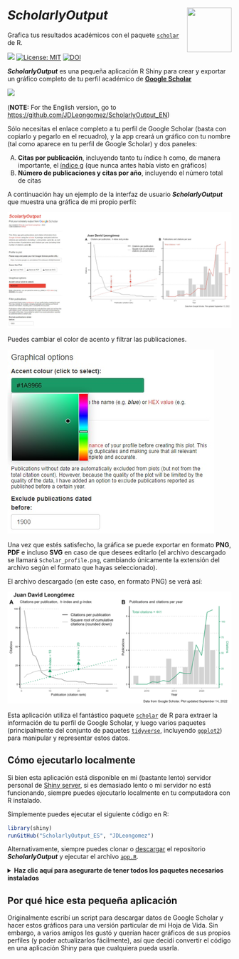 # ***ScholarlyOutput*** <img src="https://upload.wikimedia.org/wikipedia/commons/c/c7/Google_Scholar_logo.svg" align="right" width=100 height=100 alt=""/>
Grafica tus resultados académicos con el paquete [<code>scholar</code>](https://cran.r-project.org/web/packages/scholar/vignettes/scholar.html) de R. 

<!-- badges: start -->
![](https://img.shields.io/github/last-commit/JDLeongomez/ScholarlyOutput)
[![License: MIT](https://img.shields.io/badge/License-GPL--3.0-yellow.svg)](https://github.com/JDLeongomez/ScholarlyOutput/blob/main/LICENSE)
[![DOI](https://zenodo.org/badge/536271372.svg)](https://zenodo.org/badge/latestdoi/536271372)
<!-- badges: end -->

**_ScholarlyOutput_** es una pequeña aplicación R Shiny para crear y exportar un gráfico completo de tu perfil académico de [**Google Scholar**](https://scholar.google.com/)

[![](https://img.shields.io/badge/Abrir%20la%20app-8A2BE2)](https://shiny.jdl-svr.lat/ScholarlyOutput_ES)

(**NOTE:** For the English version, go to https://github.com/JDLeongomez/ScholarlyOutput_EN)

Sólo necesitas el enlace completo a tu perfil de Google Scholar (basta con copiarlo y pegarlo en el recuadro), y la app creará un gráfico con tu nombre (tal como aparece en tu perfil de Google Scholar) y dos paneles:

<ol type="A">
  <li><b>Citas por publicación</b>, incluyendo tanto tu índice h como, de manera importante, el <a href="https://es.wikipedia.org/wiki/G-index">índice g</a> (que nunca antes había visto en gráficos)</li>
  <li><b>Número de publicaciones y citas por año</b>, incluyendo el número total de citas</li>
</ol>

A continuación hay un ejemplo de la interfaz de usuario **_ScholarlyOutput_** que muestra una gráfica de mi propio perfil:

![Interfaz de usuario de ScholarlyOutput](img/ScholarlyOutput.jpg)

Puedes cambiar el color de acento y filtrar las publicaciones.

![Selector de color](img/colour_picker.jpg)

Una vez que estés satisfecho, la gráfica se puede exportar en formato **PNG**, **PDF** e incluso **SVG** en caso de que desees editarlo (el archivo descargado se llamará `Scholar_profile.png`, cambiando únicamente la extensión del archivo según el formato que hayas seleccionado).

El archivo descargado (en este caso, en formato PNG) se verá así:

![Ejemplo de gráfica de ScholarlyOutput](img/Scholar_profile.png)

Esta aplicación utiliza el fantástico paquete [<code>scholar</code>](https://cran.r-project.org/web/packages/scholar/vignettes/scholar.html) de R para extraer la información de tu perfil de Google Scholar, y luego varios paquetes (principalmente del conjunto de paquetes [<code>tidyverse</code>](https://www.tidyverse.org/), incluyendo [<code>ggplot2</code>](https://ggplot2.tidyverse.org/)) para manipular y representar estos datos.

## Cómo ejecutarlo localmente

Si bien esta aplicación está disponible en mi (bastante lento) servidor personal de [Shiny server](https://shiny.jdl-svr.lat/ScholarlyOutput_ES/), si es demasiado lento o mi servidor no está funcionando, siempre puedes ejecutarlo localmente en tu computadora con R instalado.

Simplemente puedes ejecutar el siguiente código en R:

```R
library(shiny)
runGitHub("ScholarlyOutput_ES", "JDLeongomez")
```
Alternativamente, siempre puedes clonar o [descargar](https://github.com/JDLeongomez/ScholarlyOutput_ES/archive/refs/heads/main.zip) el repositorio  **_ScholarlyOutput_** y ejecutar el archivo [<code>app.R</code>](https://github.com/JDLeongomez/ScholarlyOutput_ES/blob/main/app.R).

<details>
  <summary><b>Haz clic aquí para asegurarte de tener todos los paquetes necesarios instalados</b></summary>
<br>Por favor, ten en cuenta que el paquete <code>shiny</code> debe estar instalado. Otros paquetes de R utilizados en esta aplicación incluyen <code>thematic</code>, <code>shinythemes</code>, <code>colourpicker</code>, <code>stringr</code>, <code>scholar</code>, <code>dplyr</code>, <code>tidyr</code>, <code>ggplot2</code>, <code>ggpubr</code>, <code>scales</code> y <code>purrr</code>.<br><br>

Si lo deseas, puedes ejecutar primero el siguiente código, que verificará qué paquetes de estos ya están instalados en tu computadora e instalará los que falten (si los hay).

```R
# Paquetes requeridos
packages <- c("shiny", 
            "thematic", 
            "shinythemes", 
            "colourpicker", 
            "stringr", 
            "scholar", 
            "dplyr", 
            "tidyr", 
            "ggplot2", 
            "ggpubr", 
            "scales", 
            "purrr")
# Instalar paquetes aún no instalados
installed_packages <- packages %in% rownames(installed.packages())
if (any(installed_packages == FALSE)) {
 install.packages(packages[!installed_packages])
}
```
</details>

## Por qué hice esta pequeña aplicación 

Originalmente escribí un script para descargar datos de Google Scholar y hacer estos gráficos para una versión particular de mi Hoja de Vida. Sin embargo, a varios amigos les gustó y querían hacer gráficos de sus propios perfiles (y poder actualizarlos fácilmente), así que decidí convertir el código en una aplicación Shiny para que cualquiera pueda usarla.
